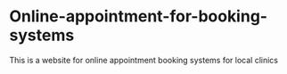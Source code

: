 # Online-appointment-for-booking-systems
This is a website for online appointment booking systems for local clinics
